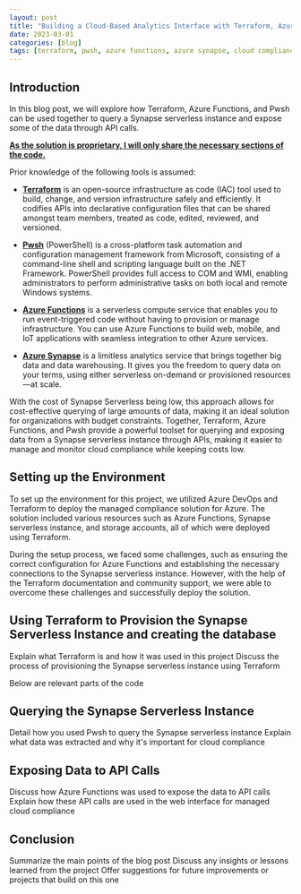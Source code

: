 ```yaml
---
layout: post
title: "Building a Cloud-Based Analytics Interface with Terraform, Azure Functions, and Pwsh."
date: 2023-03-01
categories: [blog]
tags: [terraform, pwsh, azure functions, azure synapse, cloud compliance, serverless, infrastructure as code, API calls, data querying, data analytics]
---
```


## Introduction

In this blog post, we will explore how Terraform, Azure Functions, and Pwsh can be used together to query a Synapse serverless instance and expose some of the data through API calls. 

<b><u> As the solution is proprietary, I will only share the necessary sections of the code.</b></u>

Prior knowledge of the following tools is assumed:

- [**Terraform**](https://www.terraform.io/) is an open-source infrastructure as code (IAC) tool used to build, change, and version infrastructure safely and efficiently. It codifies APIs into declarative configuration files that can be shared amongst team members, treated as code, edited, reviewed, and versioned.

- [**Pwsh**](https://docs.microsoft.com/en-us/powershell/) (PowerShell) is a cross-platform task automation and configuration management framework from Microsoft, consisting of a command-line shell and scripting language built on the .NET Framework. PowerShell provides full access to COM and WMI, enabling administrators to perform administrative tasks on both local and remote Windows systems.

- [**Azure Functions**](https://azure.microsoft.com/en-us/services/functions/) is a serverless compute service that enables you to run event-triggered code without having to provision or manage infrastructure. You can use Azure Functions to build web, mobile, and IoT applications with seamless integration to other Azure services.

- [**Azure Synapse**](https://azure.microsoft.com/en-us/services/synapse-analytics/) is a limitless analytics service that brings together big data and data warehousing. It gives you the freedom to query data on your terms, using either serverless on-demand or provisioned resources—at scale.

With the cost of Synapse Serverless being low, this approach allows for cost-effective querying of large amounts of data, making it an ideal solution for organizations with budget constraints. Together, Terraform, Azure Functions, and Pwsh provide a powerful toolset for querying and exposing data from a Synapse serverless instance through APIs, making it easier to manage and monitor cloud compliance while keeping costs low. 


<script src="https://gist.github.com/sturlabragason/0691ee74a713834217209e48ca40edc6.js"></script>


## Setting up the Environment

To set up the environment for this project, we utilized Azure DevOps and Terraform to deploy the managed compliance solution for Azure. The solution included various resources such as Azure Functions, Synapse serverless instance, and storage accounts, all of which were deployed using Terraform. 

During the setup process, we faced some challenges, such as ensuring the correct configuration for Azure Functions and establishing the necessary connections to the Synapse serverless instance. However, with the help of the Terraform documentation and community support, we were able to overcome these challenges and successfully deploy the solution.


## Using Terraform to Provision the Synapse Serverless Instance and creating the database

Explain what Terraform is and how it was used in this project
Discuss the process of provisioning the Synapse serverless instance using Terraform

Below are relevant parts of the code 

<script src="https://gist.github.com/sturlabragason/96ef1058be3a69913ac70e8947f00883.js"></script>

## Querying the Synapse Serverless Instance

Detail how you used Pwsh to query the Synapse serverless instance
Explain what data was extracted and why it's important for cloud compliance

## Exposing Data to API Calls

Discuss how Azure Functions was used to expose the data to API calls
Explain how these API calls are used in the web interface for managed cloud compliance

## Conclusion

Summarize the main points of the blog post
Discuss any insights or lessons learned from the project
Offer suggestions for future improvements or projects that build on this one
